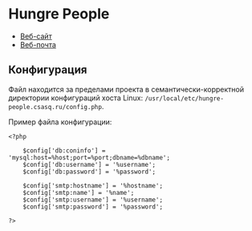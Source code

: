 # Hungre People
- [Веб-сайт](https://hungre-people.csasq.ru)
- [Веб-почта](https://mail.csasq.ru)

## Конфигурация
Файл находится за пределами проекта в семантически-корректной директории конфигураций хоста Linux: `/usr/local/etc/hungre-people.csasq.ru/config.php`.

Пример файла конфигурации:

```
<?php

    $config['db:coninfo'] = 'mysql:host=%host;port=%port;dbname=%dbname';
    $config['db:username'] = '%username';
    $config['db:password'] = '%password';

    $config['smtp:hostname'] = '%hostname';
    $config['smtp:name'] = '%name';
    $config['smtp:username'] = '%username';
    $config['smtp:password'] = '%password';

?>
```

